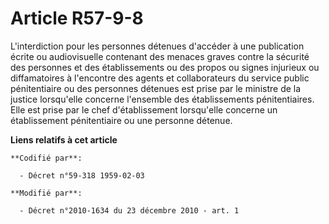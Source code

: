 # Article R57-9-8

L'interdiction pour les personnes détenues d'accéder à une publication écrite ou audiovisuelle contenant des menaces graves
contre la sécurité des personnes et des établissements ou des propos ou signes injurieux ou diffamatoires à l'encontre des
agents et collaborateurs du service public pénitentiaire ou des personnes détenues est prise par le ministre de la justice
lorsqu'elle concerne l'ensemble des établissements pénitentiaires. Elle est prise par le chef d'établissement lorsqu'elle
concerne un établissement pénitentiaire ou une personne détenue.

**Liens relatifs à cet article**

	**Codifié par**:

	  - Décret n°59-318 1959-02-03

	**Modifié par**:

	  - Décret n°2010-1634 du 23 décembre 2010 - art. 1
